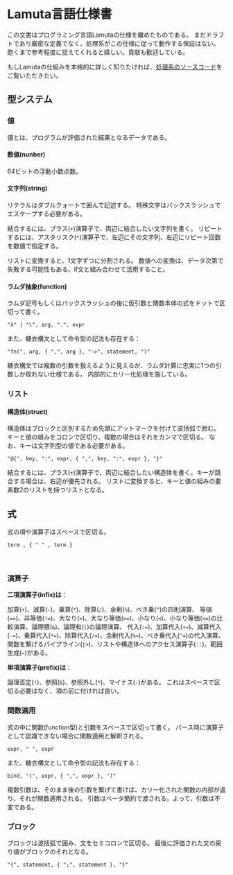 # Lamuta言語仕様書

この文書はプログラミング言語Lamutaの仕様を纏めたものである。
まだドラフトであり厳密な定義でなく、処理系がこの仕様に従って動作する保証はない。
飽くまで参考程度に捉えてくれると嬉しい。貢献も歓迎している。

もしLamutaの仕組みを本格的に詳しく知りたければ、[処理系のソースコード](src/main.rs)をご覧いただきたい。

## 型システム

### 値

値とは、プログラムが評価された結果となるデータである。

#### 数値(nunber)
64ビットの浮動小数点数。

#### 文字列(string)
リテラルはダブルクォートで囲んで記述する。
特殊文字はバックスラッシュでエスケープする必要がある。

結合するには、プラス(`+`)演算子で、両辺に結合したい文字列を書く。
リピートするには、アスタリスク(`*`)演算子で、左辺にその文字列、右辺にリピート回数を数値で指定する。

リストに変換すると、1文字ずつに分割される。
数値への変換は、データ次第で失敗する可能性もある。if文と組み合わせて活用すること。

#### ラムダ抽象(function)
ラムダ記号もしくはバックスラッシュの後に仮引数と関数本体の式をドットで区切って書く。
```ebnf
"λ" | "\", arg, ".", expr
```

また、糖衣構文として命令型の記法も存在する：
```ebnf
"fn(", arg, { ",", arg }, "->", statement, ")"
```

糖衣構文では複数の引数を扱えるように見えるが、ラムダ計算に忠実に1つの引数しか取れない仕様である。
内部的にカリー化処理を施している。

### リスト



#### 構造体(struct)
構造体はブロックと区別するため先頭にアットマークを付けて波括弧で囲む。
キーと値の組みをコロンで区切り、複数の場合はそれをカンマで区切る。
なお、キーは文字列型の値である必要がある。
```ebnf
"@{", key, ":", expr, { ",", key, ":", expr }, "}"
```

結合するには、プラス(`+`)演算子で、両辺に結合したい構造体を書く。キーが競合する場合は、右辺が優先される。
リストに変換すると、キーと値の組みの要素数2のリストを持つリストとなる。

## 式
式の項や演算子はスペースで区切る。
```ebnf
term , { " " , term }
```
　
### 演算子

**二項演算子(infix)は**：

加算(`+`)、減算(`-`)、乗算(`*`)、除算(`/`)、余剰(`%`)、べき乗(`^`)の四則演算、
等価(`==`)、非等価(`!=`)、大なり(`>`)、大なり等価(`>=`)、小なり(`<`)、小なり等価(`<=`)の比較演算、論理積(`&`)、論理和(`|`)の論理演算、
代入(`:=`)、加算代入(`+=`)、減算代入(`-=`)、乗算代入(`*=`)、除算代入(`/=`)、余剰代入(`%=`)、べき乗代入(`^=`)の代入演算、
関数を繋げるパイプライン(`|>`)、リストや構造体へのアクセス演算子(`::`)、範囲生成(`~`)がある。


**単項演算子(prefix)は**：

論理否定(`!`)、参照(`&`)、参照外し(`*`)、マイナス(`-`)がある。
これはスペースで区切る必要はなく、項の前に付ければ良い。

### 関数適用
式の中に関数(function型)と引数をスペースで区切って書く。
パース時に演算子として認識できない場合に関数適用と解釈される。
```ebnf
expr, " ", expr
```

また、糖衣構文として命令型の記法も存在する：
```ebnf
bind, "(", expr, { ",", expr }, ")"
```

複数引数は、そのまま後の引数を繋げて書けば、カリー化された関数の内部が返り、それが関数適用される。
引数はベータ簡約で渡される。よって、引数は不変である。

### ブロック
ブロックは波括弧で囲み、文をセミコロンで区切る。
最後に評価された文の戻り値がブロックのそれとなる。
```ebnf
"{", statement, { ";", statement }, "}"
```
